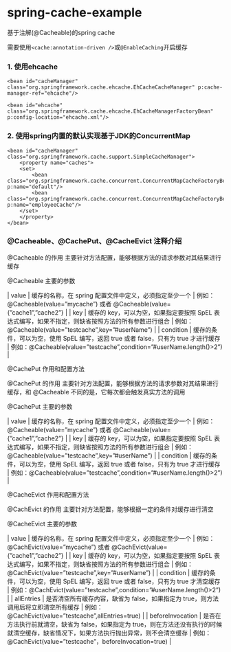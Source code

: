 # spring-cache-example

基于注解(@Cacheable)的spring cache

需要使用`<cache:annotation-driven />`或`@EnableCaching`开启缓存

### 1. 使用ehcache

```
<bean id="cacheManager" class="org.springframework.cache.ehcache.EhCacheCacheManager" p:cache-manager-ref="ehcache"/>

<bean id="ehcache" class="org.springframework.cache.ehcache.EhCacheManagerFactoryBean" p:config-location="ehcache.xml"/>
```

### 2. 使用spring内置的默认实现基于JDK的ConcurrentMap

```
<bean id="cacheManager" class="org.springframework.cache.support.SimpleCacheManager">
    <property name="caches">
    <set>
        <bean class="org.springframework.cache.concurrent.ConcurrentMapCacheFactoryBean" p:name="default"/>
        <bean class="org.springframework.cache.concurrent.ConcurrentMapCacheFactoryBean" p:name="employeeCache"/>
    </set>
    </property>
</bean>
```

### @Cacheable、@CachePut、@CacheEvict 注释介绍

@Cacheable 的作用	主要针对方法配置，能够根据方法的请求参数对其结果进行缓存 

@Cacheable 主要的参数

| value 		|	缓存的名称，在 spring 配置文件中定义，必须指定至少一个 									  	|	例如：@Cacheable(value=”mycache”) 或者 @Cacheable(value={”cache1”,”cache2”} |
| key 		|	缓存的 key，可以为空，如果指定要按照 SpEL 表达式编写，如果不指定，则缺省按照方法的所有参数进行组合   	|	例如：@Cacheable(value=”testcache”,key=”#userName”) |
| condition 	|	缓存的条件，可以为空，使用 SpEL 编写，返回 true 或者 false，只有为 true 才进行缓存 			   	|	例如：@Cacheable(value=”testcache”,condition=”#userName.length()>2”) |


@CachePut 作用和配置方法

@CachePut 的作用	主要针对方法配置，能够根据方法的请求参数对其结果进行缓存，和 @Cacheable 不同的是，它每次都会触发真实方法的调用 

@CachePut 主要的参数


| value 		|	缓存的名称，在 spring 配置文件中定义，必须指定至少一个 										|	例如：@Cacheable(value=”mycache”) 或者 @Cacheable(value={”cache1”,”cache2”} |
| key 		|	缓存的 key，可以为空，如果指定要按照 SpEL 表达式编写，如果不指定，则缺省按照方法的所有参数进行组合 	|	例如：@Cacheable(value=”testcache”,key=”#userName”) |
| condition 	|	缓存的条件，可以为空，使用 SpEL 编写，返回 true 或者 false，只有为 true 才进行缓存 				|	例如：@Cacheable(value=”testcache”,condition=”#userName.length()>2”) |


@CacheEvict 作用和配置方法

@CachEvict 的作用	主要针对方法配置，能够根据一定的条件对缓存进行清空 

@CacheEvict 主要的参数


| value 				|	缓存的名称，在 spring 配置文件中定义，必须指定至少一个 																			|	例如：@CachEvict(value=”mycache”) 或者 @CachEvict(value={”cache1”,”cache2”} |
| key 				|	缓存的 key，可以为空，如果指定要按照 SpEL 表达式编写，如果不指定，则缺省按照方法的所有参数进行组合 										|	例如：@CachEvict(value=”testcache”,key=”#userName”) |
| condition 			|	缓存的条件，可以为空，使用 SpEL 编写，返回 true 或者 false，只有为 true 才清空缓存 													|	例如：@CachEvict(value=”testcache”,condition=”#userName.length()>2”) |
| allEntries 			|	是否清空所有缓存内容，缺省为 false，如果指定为 true，则方法调用后将立即清空所有缓存 													|	例如：@CachEvict(value=”testcache”,allEntries=true) |
| beforeInvocation 	|	是否在方法执行前就清空，缺省为 false，如果指定为 true，则在方法还没有执行的时候就清空缓存，缺省情况下，如果方法执行抛出异常，则不会清空缓存 		|	例如：@CachEvict(value=”testcache”，beforeInvocation=true) | 


